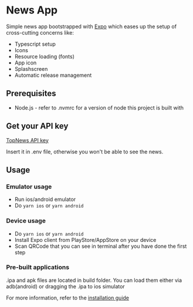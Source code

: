 # News App

Simple news app bootstrapped with [Expo](https://expo.io/) 
which eases up the setup of cross-cutting concerns like:

- Typescript setup
- Icons
- Resource loading (fonts)
- App icon
- Splashscreen
- Automatic release management

## Prerequisites

- Node.js - refer to .nvmrc for a version of node this project is built with


## Get your API key

[TopNews API key](https://newsapi.org/register)

Insert it in .env file, otherwise you won't be able to see the news.

## Usage

### Emulator usage

- Run ios/android emulator
- Do ```yarn ios``` or ```yarn android```

### Device usage

- Do ```yarn ios``` or ```yarn android```
- Install Expo client from PlayStore/AppStore on your device
- Scan QRCode that you can see in terminal after you have done the first step

### Pre-built applications
.ipa and apk files are located in build folder.
You can load them either via adb(android) or dragging the .ipa to ios simulator

For more information, refer to the [installation guide](https://docs.expo.io/distribution/building-standalone-apps/#5-test-it-on-your-device-or)
